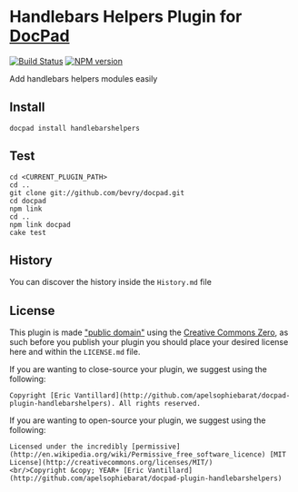 # Handlebars Helpers Plugin for [DocPad](http://docpad.org)

[![Build Status](https://secure.travis-ci.org/docpad/docpad-plugin-handlebarshelpers.png?branch=master)](http://travis-ci.org/docpad/docpad-plugin-handlebarshelpers "Check this project's build status on TravisCI")
[![NPM version](https://badge.fury.io/js/docpad-plugin-handlebarshelpers.png)](https://npmjs.org/package/docpad-plugin-handlebarshelpers "View this project on NPM")

Add handlebars helpers modules easily

## Install

```
docpad install handlebarshelpers
```

## Test

```
cd <CURRENT_PLUGIN_PATH>
cd ..
git clone git://github.com/bevry/docpad.git
cd docpad
npm link
cd ..
npm link docpad
cake test
```


## History
You can discover the history inside the `History.md` file



## License
This plugin is made ["public domain"](http://en.wikipedia.org/wiki/Public_domain) using the [Creative Commons Zero](http://creativecommons.org/publicdomain/zero/1.0/), as such before you publish your plugin you should place your desired license here and within the `LICENSE.md` file.

If you are wanting to close-source your plugin, we suggest using the following:

```
Copyright [Eric Vantillard](http://github.com/apelsophiebarat/docpad-plugin-handlebarshelpers). All rights reserved.
```

If you are wanting to open-source your plugin, we suggest using the following:

```
Licensed under the incredibly [permissive](http://en.wikipedia.org/wiki/Permissive_free_software_licence) [MIT License](http://creativecommons.org/licenses/MIT/)
<br/>Copyright &copy; YEAR+ [Eric Vantillard](http://github.com/apelsophiebarat/docpad-plugin-handlebarshelpers)
```